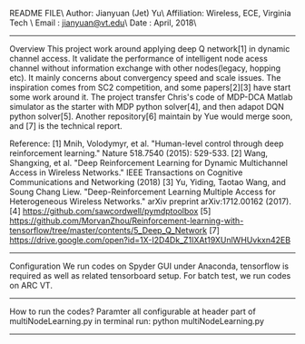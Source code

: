 README FILE\\
Author: Jianyuan (Jet) Yu\\
Affiliation: Wireless, ECE, Virginia Tech \\
Email : jianyuan@vt.edu\\
Date  : April, 2018\\

-------------------------------------------------------------------------
Overview
This project work around applying deep Q network[1] in dynamic channel access. It validate the performance of intelligent node acess channel without information exchange with other nodes(legacy, hopping etc). It mainly concerns about convergency speed and scale issues.
The inspiration comes from SC2 competition, and some papers[2][3] have start some work around it.
The project transfer Chris's code of MDP-DCA Matlab simulator as the starter with MDP python solver[4], and then adapot DQN python solver[5].
Another repository[6] maintain by Yue would merge soon, and [7] is the technical report.

Reference:
[1] Mnih, Volodymyr, et al. "Human-level control through deep reinforcement learning." Nature 518.7540 (2015): 529-533.
[2] Wang, Shangxing, et al. "Deep Reinforcement Learning for Dynamic Multichannel Access in Wireless Networks." IEEE Transactions on Cognitive Communications and Networking (2018)
[3] Yu, Yiding, Taotao Wang, and Soung Chang Liew. "Deep-Reinforcement Learning Multiple Access for Heterogeneous Wireless Networks." arXiv preprint arXiv:1712.00162 (2017).
[4] https://github.com/sawcordwell/pymdptoolbox
[5] https://github.com/MorvanZhou/Reinforcement-learning-with-tensorflow/tree/master/contents/5_Deep_Q_Network 
[7] https://drive.google.com/open?id=1X-I2D4Dk_Z1IXAt19XUnlWHUvkxn42EB



--------------------------------------------------------------------------
Configuration
We run codes on Spyder GUI under Anaconda, tensorflow is required as well as related tensorboard setup.
For batch test, we run codes on ARC VT. 


--------------------------------------------------------------------------
How to run the codes?
Paramter all configurable at header part of multiNodeLearning.py
in terminal run:
python multiNodeLearning.py







--------------------------------------------------------------------------